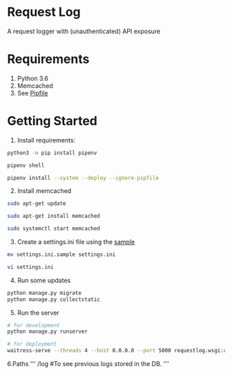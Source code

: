 # Request Log

A request logger with (unauthenticated) API exposure

# Requirements
1. Python 3.6
2. Memcached
3. See [Pipfile](Pipfile)

# Getting Started
1. Install requirements:
```bash
python3 -m pip install pipenv

pipenv shell

pipenv install --system --deploy --ignore-pipfile
```

2. Install memcached
```bash
sudo apt-get update

sudo apt-get install memcached

sudo systemctl start memcached
```

3. Create a settings.ini file using the [sample](settings.ini.sample)
```bash
mv settings.ini.sample settings.ini

vi settings.ini
```

4. Run some updates
```bash
python manage.py migrate
python manage.py collectstatic
```

5. Run the server
```bash
# for development
python manage.py runserver

# for deployment
waitress-serve --threads 4 --host 0.0.0.0 --port 5000 requestlog.wsgi:application
```
6.Paths
'''
/log
#To see previous logs stored in the DB.
'''
